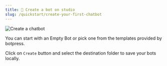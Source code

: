```yaml
---
title: 🤖 Create a bot on studio
slug: /quickstart/create-your-first-chatbot
---
```

<!-- ![Create a chatbot](/img/docs/create-bot-banner.png "Create a chatbot") -->



![Create a chatbot](/img/docs/create-chatbot.png "Create a chatbot")

You can start with an Empty Bot or pick one from the templates provided by botpress.

Click on `Create` button and select the destination folder to save your bots locally.

<!-- :::info
For more information on Build your first bot:
For more information on Bot Building Fundamentals:
::: -->


